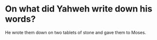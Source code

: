 # On what did Yahweh write down his words?

He wrote them down on two tablets of stone and gave them to Moses.
